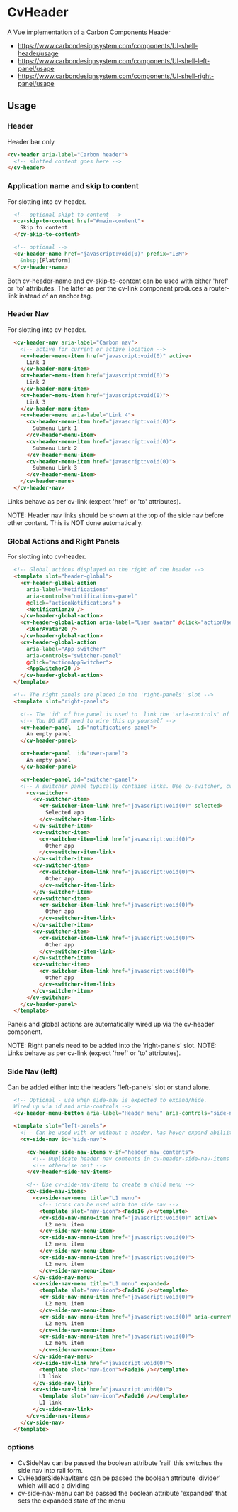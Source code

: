 # CvHeader

A Vue implementation of a Carbon Components Header

- https://www.carbondesignsystem.com/components/UI-shell-header/usage
- https://www.carbondesignsystem.com/components/UI-shell-left-panel/usage
- https://www.carbondesignsystem.com/components/UI-shell-right-panel/usage

## Usage

### Header

Header bar only

```HTML
<cv-header aria-label="Carbon header">
  <!-- slotted content goes here -->
</cv-header>
```

### Application name and skip to content

For slotting into cv-header.

```HTML
  <!-- optional skipt to content -->
  <cv-skip-to-content href="#main-content">
    Skip to content
  </cv-skip-to-content>

  <!-- optional -->
  <cv-header-name href="javascript:void(0)" prefix="IBM">
    &nbsp;[Platform]
  </cv-header-name>
```

Both cv-header-name and cv-skip-to-content can be used with either 'href' or 'to' attributes. The latter as per the cv-link component produces a router-link instead of an anchor tag.

### Header Nav

For slotting into cv-header.

```HTML
  <cv-header-nav aria-label="Carbon nav">
    <!-- active for current or active location -->
    <cv-header-menu-item href="javascript:void(0)" active>
      Link 1
    </cv-header-menu-item>
    <cv-header-menu-item href="javascript:void(0)">
      Link 2
    </cv-header-menu-item>
    <cv-header-menu-item href="javascript:void(0)">
      Link 3
    </cv-header-menu-item>
    <cv-header-menu aria-label="Link 4">
      <cv-header-menu-item href="javascript:void(0)">
        Submenu Link 1
      </cv-header-menu-item>
      <cv-header-menu-item href="javascript:void(0)">
        Submenu Link 2
      </cv-header-menu-item>
      <cv-header-menu-item href="javascript:void(0)">
        Submenu Link 3
      </cv-header-menu-item>
    </cv-header-menu>
  </cv-header-nav>
```

Links behave as per cv-link (expect 'href' or 'to' attributes).

NOTE: Header nav links should be shown at the top of the side nav before other content. This is NOT done automatically.

### Global Actions and Right Panels

For slotting into cv-header.

```HTML
  <!-- Global actions displayed on the right of the header -->
  <template slot="header-global">
    <cv-header-global-action
      aria-label="Notifications"
      aria-controls="notifications-panel"
      @click="actionNotifications" >
      <Notification20 />
    </cv-header-global-action>
    <cv-header-global-action aria-label="User avatar" @click="actionUserAvatar" aria-controls="user panel">
      <UserAvatar20 />
    </cv-header-global-action>
    <cv-header-global-action
      aria-label="App switcher"
      aria-controls="switcher-panel"
      @click="actionAppSwitcher">
      <AppSwitcher20 />
    </cv-header-global-action>
  </template>

  <!-- The right panels are placed in the 'right-panels' slot -->
  <template slot="right-panels">

    <!-- The 'id' of hte panel is used to  link the 'aria-controls' of the global action -->
    <!-- You DO NOT need to wire this up yourself -->
    <cv-header-panel  id="notifications-panel">
      An empty panel
    </cv-header-panel>

    <cv-header-panel  id="user-panel">
      An empty panel
    </cv-header-panel>

    <cv-header-panel id="switcher-panel">
    <!-- A switcher panel typically contains links. Use cv-switcher, cv-switcher-item and cv-switcher-item-link to add these -->
      <cv-switcher>
        <cv-switcher-item>
          <cv-switcher-item-link href="javascript:void(0)" selected>
            Selected app
          </cv-switcher-item-link>
        </cv-switcher-item>
        <cv-switcher-item>
          <cv-switcher-item-link href="javascript:void(0)">
            Other app
          </cv-switcher-item-link>
        </cv-switcher-item>
        <cv-switcher-item>
          <cv-switcher-item-link href="javascript:void(0)">
            Other app
          </cv-switcher-item-link>
        </cv-switcher-item>
        <cv-switcher-item>
          <cv-switcher-item-link href="javascript:void(0)">
            Other app
          </cv-switcher-item-link>
        </cv-switcher-item>
        <cv-switcher-item>
          <cv-switcher-item-link href="javascript:void(0)">
            Other app
          </cv-switcher-item-link>
        </cv-switcher-item>
        <cv-switcher-item>
          <cv-switcher-item-link href="javascript:void(0)">
            Other app
          </cv-switcher-item-link>
        </cv-switcher-item>
      </cv-switcher>
    </cv-header-panel>
  </template>
```

Panels and global actions are automatically wired up via the cv-header component.

NOTE: Right panels need to be added into the 'right-panels' slot.
NOTE: Links behave as per cv-link (expect 'href' or 'to' attributes).

### Side Nav (left)

Can be added either into the headers 'left-panels' slot or stand alone.

```HTML
  <!-- Optional - use when side-nav is expected to expand/hide.
  Wired up via id and aria-controls -->
  <cv-header-menu-button aria-label="Header menu" aria-controls="side-nav" />

  <template slot="left-panels">
    <!-- Can be used with or without a header, has hover expand abiliity without -->
    <cv-side-nav id="side-nav">

      <cv-header-side-nav-items v-if="header_nav_contents">
        <!-- Duplicate header nav contents in cv-header-side-nav-items -->
        <!-- otherwise omit -->
      </cv-header-side-nav-items>

      <!-- Use cv-side-nav-items to create a child menu -->
      <cv-side-nav-items>
        <cv-side-nav-menu title="L1 menu">
          <!-- icons can be used with the side nav -->
          <template slot="nav-icon"><Fade16 /></template>
          <cv-side-nav-menu-item href="javascript:void(0)" active>
            L2 menu item
          </cv-side-nav-menu-item>
          <cv-side-nav-menu-item href="javascript:void(0)">
            L2 menu item
          </cv-side-nav-menu-item>
          <cv-side-nav-menu-item href="javascript:void(0)">
            L2 menu item
          </cv-side-nav-menu-item>
        </cv-side-nav-menu>
        <cv-side-nav-menu title="L1 menu" expanded>
          <template slot="nav-icon"><Fade16 /></template>
          <cv-side-nav-menu-item href="javascript:void(0)">
            L2 menu item
          </cv-side-nav-menu-item>
          <cv-side-nav-menu-item href="javascript:void(0)" aria-current="page">
            L2 menu item
          </cv-side-nav-menu-item>
          <cv-side-nav-menu-item href="javascript:void(0)">
            L2 menu item
          </cv-side-nav-menu-item>
        </cv-side-nav-menu>
        <cv-side-nav-link href="javascript:void(0)">
          <template slot="nav-icon"><Fade16 /></template>
          L1 link
        </cv-side-nav-link>
        <cv-side-nav-link href="javascript:void(0)">
          <template slot="nav-icon"><Fade16 /></template>
          L1 link
        </cv-side-nav-link>
      </cv-side-nav-items>
    </cv-side-nav>
  </template>
```

### options

- CvSideNav can be passed the boolean attribute 'rail' this switches the side nav into rail form.
- CvHeaderSideNavItems can be passed the boolean attribute 'divider' which will add a dividing
- cv-side-nav-menu can be passed the boolean attribute 'expanded' that sets the expanded state of the menu
